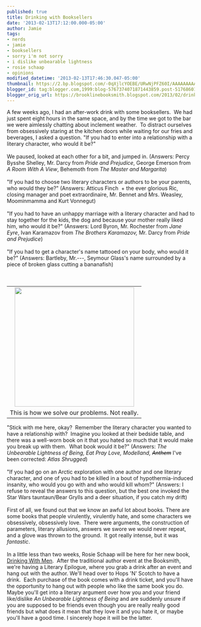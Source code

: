 ```yaml
---
published: true
title: Drinking with Booksellers
date: '2013-02-13T17:12:00.000-05:00'
author: Jamie
tags:
- nerds
- jamie
- booksellers
- sorry i'm not sorry
- i dislike unbearable lightness
- rosie schaap
- opinions
modified_datetime: '2013-02-13T17:46:30.047-05:00'
thumbnail: https://2.bp.blogspot.com/-0qXjlcYOEBE/URwNjPFZ60I/AAAAAAAAAH8/o4GD3es7KCw/s72-c/photo+(12).JPG
blogger_id: tag:blogger.com,1999:blog-5767374071871443859.post-5176860131031946031
blogger_orig_url: https://brooklinebooksmith.blogspot.com/2013/02/drinking-with-booksellers.html
---
```


A few weeks ago, I had an after-work drink with some booksellers. &nbsp;We had just spent eight hours in the same space, and by the time we got to the bar we were aimlessly chatting about inclement weather. &nbsp;To distract ourselves from obsessively staring at the kitchen doors while waiting for our fries and beverages, I asked a question. "If you had to enter into a relationship with a literary character, who would it be?"<br /><br />We paused, looked at each other for a bit, and jumped in. (Answers: Percy Bysshe Shelley, Mr. Darcy from <i>Pride and Prejudice</i>, George Emerson from <i>A Room With A View</i>, Behemoth from <i>The Master and Margarita</i>)<br /><br />"If you had to choose two literary characters or authors to be your parents, who would they be?" (Answers: Atticus Finch &nbsp;+ the ever glorious Ric, closing manager and poet extraordinaire, Mr. Bennet and Mrs. Weasley, Moominmamma and Kurt Vonnegut)<br /><br />"If you had to have an unhappy marriage with a literary character and had to stay together for the kids, the dog and because your mother really liked him, who would it be?" (Answers: Lord Byron, Mr. Rochester from <i>Jane Eyre</i>, Ivan Karamazov from <i>The Brothers Karamazov, </i>Mr. Darcy from <i>Pride and Prejudice</i>)<br /><br />"If you had to get a character's name tattooed on your body, who would it be?" (Answers: Bartleby, Mr.---, Seymour Glass's name surrounded by a piece of broken glass cutting a bananafish)<br /><br /><br /><table cellpadding="0" cellspacing="0" class="tr-caption-container" style="float: left; margin-right: 1em; text-align: left;"><tbody><tr><td style="text-align: center;"><a href="https://2.bp.blogspot.com/-0qXjlcYOEBE/URwNjPFZ60I/AAAAAAAAAH8/o4GD3es7KCw/s1600/photo+(12).JPG" imageanchor="1" style="clear: left; margin-bottom: 1em; margin-left: auto; margin-right: auto;"><img border="0" height="320" src="https://2.bp.blogspot.com/-0qXjlcYOEBE/URwNjPFZ60I/AAAAAAAAAH8/o4GD3es7KCw/s320/photo+(12).JPG" width="320" /></a></td></tr><tr><td class="tr-caption" style="text-align: center;">This is how we solve our problems. Not really.</td></tr></tbody></table>"Stick with me here, okay? &nbsp;Remember the literary character you wanted to have a relationship with? &nbsp;Imagine you looked at their bedside table, and there was a well-worn book on it that you hated so much that it would make you break up with them. &nbsp;What book would it be?" (Answers: <i>The Unbearable Lightness of Being, Eat Pray Love, Modelland, </i><i style="text-decoration: line-through;">Anthem</i>&nbsp;I've been corrected:<i>&nbsp;Atlas Shrugged</i>)<br /><br />"If you had go on an Arctic exploration with one author and one literary character, and one of you had to be killed in a bout of hypothermia-induced insanity, who would you go with and who would kill whom?" (Answers: I refuse to reveal the answers to this question, but the best one invoked the Star Wars tauntaun/Bear Grylls and a deer situation, if you catch my drift)<br /><br />First of all, we found out that we know an awful lot about books. There are some books that people virulently, virulently hate, and some characters we obsessively, obsessively love. &nbsp;There were arguments, the construction of parameters, literary allusions, answers we swore we would never repeat, and a glove was thrown to the ground. &nbsp;It got really intense, but it was <i>fantastic</i>. <br /><br />In a little less than two weeks, Rosie Schaap will be here for her new book, <a href="https://www.brooklinebooksmith-shop.com/event/rosie-schaap-drinking-men" target="_blank">Drinking With Men</a>. &nbsp;After the traditional author event at the Booksmith, we're having a Literary Epilogue, where you grab a drink after an event and hang out with the author. We'll head over to Hops 'N' Scotch to have a drink. &nbsp;Each purchase of the book comes with a drink ticket, and you'll have the opportunity to hang out with people who like the same book you do. Maybe you'll get into a literary argument over how you and your friend like/dislike <i>An Unbearable Lightness of Being </i>and are suddenly unsure if you are supposed to be friends even though you are really really good friends but what does it mean that they love it and you hate it, or maybe you'll have a good time. I sincerely hope it will be the latter.